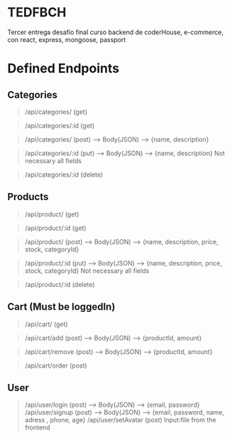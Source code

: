 # TEDFBCH
Tercer entrega desafío final curso backend de coderHouse, e-commerce, con react, express, mongoose, passport

# Defined Endpoints
## Categories 
>/api/categories/ (get)

>/api/categories/:id (get)

>/api/categories/ (post) --> Body(JSON) --> {name, description}

>/api/categories/:id (put) --> Body(JSON) --> {name, description} Not necessary all fields

>/api/categories/:id (delete)

## Products
>/api/product/ (get)

>/api/product/:id (get)

>/api/product/ (post) --> Body(JSON) --> {name, description, price, stock, categoryId}

>/api/product/:id (put) --> Body(JSON) --> {name, description, price, stock, categoryId} Not necessary all fields

>/api/product/:id (delete)

## Cart (Must be loggedIn)
>/api/cart/ (get)

>/api/cart/add (post) --> Body(JSON) --> {productId, amount} 
 
>/api/cart/remove (post) --> Body(JSON) --> {productId, amount}

>/api/cart/order (post)

## User
>/api/user/login (post) --> Body(JSON) --> {email, password}
>/api/user/signup (post) --> Body(JSON) --> {email, password, name, adress , phone, age}
>/api/user/setAvatar (post) Input:file from the frontend